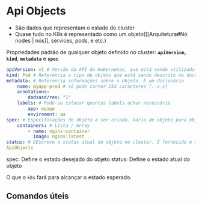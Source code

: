 
# Api Objects

* São dados que representam o estado do cluster
* Quase tudo no K8s é representado como um objeto([[Arquitetura#Nó nodes | nós]], services, pods, e etc.)


Propriedades padrão de qualquer objeto definido no cluster: **`apiVersion`**, **`kind`**, **`metadata`** e **`spec`**
``` yml
apiVersion: v1 # Versão da API do Kubernetes, que está sendo utilizada para criar o objeto
kind: Pod # Referencia o tipo de objeto que está sendo descrito no documento
metadata: # Referencia informações sobre o objeto. É um dicionário
	name: myapp-prod # só pode conter 253 caracteres [.-a-z]
	annotations:
		dadsasd/res: "1"
	labels: # Pode-se colocar quantas labels achar necessário
		app: myapp
		enviroment: qa
spec: # Especificações do objeto a ser criado. Varia de objeto para objeto
	containers: # Lista / Array
		- name: nginx-container
		  image: nginx:latest
status: # DEscreve o status atual do objeto no cluster. É fornecido e atualizado pelo k8s
ApiObjects
```

spec:  Define o estado desejado do objeto
status: Define o estado atual do objeto

O que o `k8s` fará para alcançar o estado esperado.


## Comandos úteis
